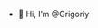 - 👋 Hi, I’m @Grigoriy

<!---
Grigoriy01/Grigoriy01 is a ✨ special ✨ repository because its `README.md` (this file) appears on your GitHub profile.
You can click the Preview link to take a look at your changes.
--->
